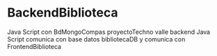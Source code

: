 # BackendBiblioteca
Java Script con BdMongoCompas proyectoTechno valle
backend Java Script comunica con base datos bibliotecaDB
y comunica con FrontendBiblioteca
